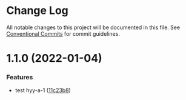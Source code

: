 # Change Log

All notable changes to this project will be documented in this file.
See [Conventional Commits](https://conventionalcommits.org) for commit guidelines.

# 1.1.0 (2022-01-04)


### Features

* test hyy-a-1 ([11c23b8](https://github.com/hyy1115/lerna-test/commit/11c23b8aa00a43e6199dfa59d4a0d3a2cf80daec))
